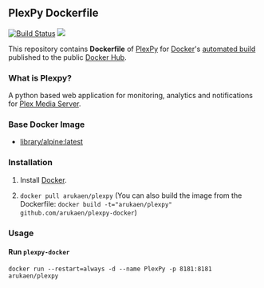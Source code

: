 ## PlexPy Dockerfile

[![Build Status](https://travis-ci.org/arukaen/plexpy-docker.svg?branch=master)](https://travis-ci.org/arukaen/plexpy-docker)
[![](https://images.microbadger.com/badges/image/arukaen/plexpy.svg)](https://microbadger.com/images/arukaen/plexpy "Get your own image badge on microbadger.com")

This repository contains **Dockerfile** of [PlexPy](https://github.com/drzoidberg33/plexpy) for [Docker](https://www.docker.com/)'s [automated build](https://registry.hub.docker.com/u/arukaen/plexpy/) published to the public [Docker Hub](https://hub.docker.com/).

### What is Plexpy?
A python based web application for monitoring, analytics and notifications for [Plex Media Server](https://plex.tv).

### Base Docker Image

* [library/alpine:latest](https://github.com/docker-library/repo-info/blob/master/repos/alpine/tag-details.md#alpinelatest)

### Installation

1. Install [Docker](https://www.docker.com/).

2. `docker pull arukaen/plexpy`
    (You can also build the image from the Dockerfile: `docker build -t="arukaen/plexpy" github.com/arukaen/plexpy-docker`)

### Usage

#### Run `plexpy-docker`
    docker run --restart=always -d --name PlexPy -p 8181:8181 arukaen/plexpy
